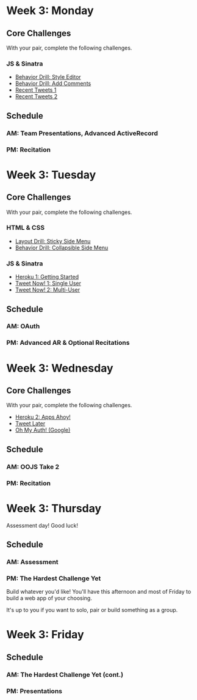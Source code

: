 # Week 3: Monday

## Core Challenges
With your pair, complete the following challenges.

### JS & Sinatra

* [Behavior Drill: Style Editor](https://github.com/fiddler-crabs-2014/behavior-drill-style-editor-challenge)
* [Behavior Drill: Add Comments](https://github.com/fiddler-crabs-2014/behavior-drill-add-comments-challenge)
* [Recent Tweets 1](https://github.com/fiddler-crabs-2014/recent-tweets-1-challenge)
* [Recent Tweets 2](https://github.com/fiddler-crabs-2014/recent-tweets-2-challenge)

## Schedule
### AM: Team Presentations, Advanced ActiveRecord

### PM: Recitation


# Week 3: Tuesday

## Core Challenges
With your pair, complete the following challenges.

### HTML & CSS
* [Layout Drill: Sticky Side Menu](https://github.com/fiddler-crabs-2014/layout-drill-sticky-side-menu-challenge)
* [Behavior Drill: Collapsible Side Menu](https://github.com/fiddler-crabs-2014/behavior-drill-collapsible-side-menu-challenge)

### JS & Sinatra
* [Heroku 1: Getting Started](https://github.com/fiddler-crabs-2014/heroku-1-getting-started-challenge)
* [Tweet Now! 1: Single User](https://github.com/fiddler-crabs-2014/tweet-now-1-single-user-challenge)
* [Tweet Now! 2: Multi-User](https://github.com/fiddler-crabs-2014/tweet-now-2-multi-user-challenge)

## Schedule
### AM: OAuth
### PM: Advanced AR & Optional Recitations


# Week 3: Wednesday

## Core Challenges
With your pair, complete the following challenges.

* [Heroku 2: Apps Ahoy!](https://github.com/fiddler-crabs-2014/heroku-2-apps-ahoy-challenge)
* [Tweet Later](https://github.com/fiddler-crabs-2014/tweet-later-challenge)
* [Oh My Auth! (Google)](https://github.com/fiddler-crabs-2014/oh-my-auth-google-challenge)


## Schedule
### AM: OOJS Take 2
### PM: Recitation


# Week 3: Thursday

Assessment day! Good luck!


## Schedule
### AM: Assessment
### PM: The Hardest Challenge Yet

Build whatever you'd like! You'll have this afternoon and most of Friday to build a web app of your choosing.

It's up to you if you want to solo, pair or build something as a group.


# Week 3: Friday


## Schedule
### AM: The Hardest Challenge Yet (cont.)
### PM: Presentations
